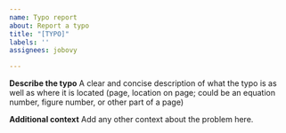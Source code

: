```yaml
---
name: Typo report
about: Report a typo
title: "[TYPO]"
labels: ''
assignees: jobovy

---
```


**Describe the typo**
A clear and concise description of what the typo is as well as where it is located (page, location on page; could be an equation number, figure number, or other part of a page)

**Additional context**
Add any other context about the problem here.
